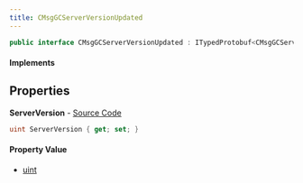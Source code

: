```yaml
---
title: CMsgGCServerVersionUpdated
---
```


```csharp
public interface CMsgGCServerVersionUpdated : ITypedProtobuf<CMsgGCServerVersionUpdated>, INativeHandle
```

#### Implements

## Properties

**ServerVersion** - [Source Code](https://github.com/swiftly-solution/swiftlys2/blob/main/managed/src/SwiftlyS2.Generated/Protobufs/Interfaces/CMsgGCServerVersionUpdated.cs#L13)

```csharp
uint ServerVersion { get; set; }
```

#### Property Value

- [uint](https://learn.microsoft.com/dotnet/api/system.uint32)

